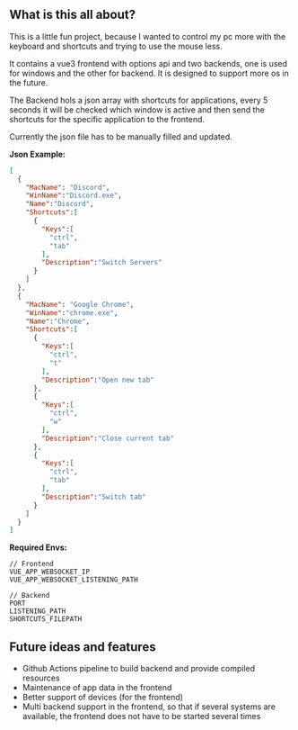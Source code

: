 ## What is this all about?

This is a little fun project, because I wanted to control my pc more with the keyboard and shortcuts and trying to use the mouse less.

It contains a vue3 frontend with options api and two backends, one is used for windows and the other for backend. It is designed to support more os in the future.

The Backend hols a json array with shortcuts for applications, every 5 seconds it will be checked which window is active and then send the shortcuts for the specific application to the frontend.

Currently the json file has to be manually filled and updated.

**Json Example:**
```json
[
  {
    "MacName": "Discord",
    "WinName":"Discord.exe",
    "Name":"Discord",
    "Shortcuts":[
      {
        "Keys":[
          "ctrl",
          "tab"
        ],
        "Description":"Switch Servers"
      }
    ]
  },
  {
    "MacName": "Google Chrome",
    "WinName":"chrome.exe",    
    "Name":"Chrome",
    "Shortcuts":[
      {
        "Keys":[
          "ctrl",
          "t"
        ],
        "Description":"Open new tab"
      },
      {
        "Keys":[
          "ctrl",
          "w"
        ],
        "Description":"Close current tab"
      },
      {
        "Keys":[
          "ctrl",
          "tab"
        ],
        "Description":"Switch tab"
      }
    ]
  }
]
```

**Required Envs:**
```
// Frontend
VUE_APP_WEBSOCKET_IP
VUE_APP_WEBSOCKET_LISTENING_PATH

// Backend
PORT
LISTENING_PATH
SHORTCUTS_FILEPATH
```

## Future ideas and features
- Github Actions pipeline to build backend and provide compiled resources
- Maintenance of app data in the frontend
- Better support of devices (for the frontend)
- Multi backend support in the frontend, so that if several systems are available, the frontend does not have to be started several times
